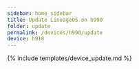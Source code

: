 ```yaml
---
sidebar: home_sidebar
title: Update LineageOS on h990
folder: update
permalink: /devices/h990/update
device: h918
---
```

{% include templates/device_update.md %}

